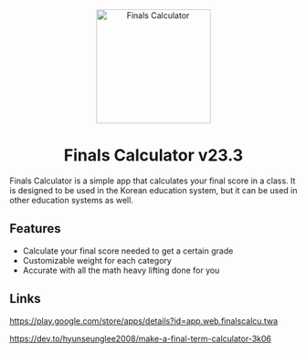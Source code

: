 <div align="center">
<img src="https://finalscalcu.web.app/icon.png" width="200" height="200" alt="Finals Calculator" />
<h1>Finals Calculator v23.3</h1>
</div>

Finals Calculator is a simple app that calculates your final score in a class. It is designed to be used in the Korean education system, but it can be used in other education systems as well.

## Features

- Calculate your final score needed to get a certain grade
- Customizable weight for each category
- Accurate with all the math heavy lifting done for you

## Links

https://play.google.com/store/apps/details?id=app.web.finalscalcu.twa

https://dev.to/hyunseunglee2008/make-a-final-term-calculator-3k06
